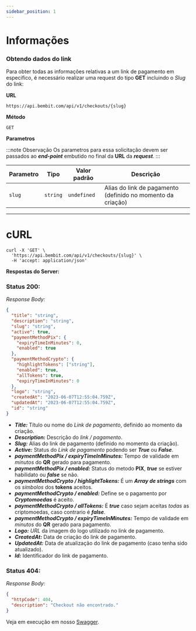```yaml
---
sidebar_position: 1
---
```


# Informações

### Obtendo dados do link

Para obter todas as informações relativas a um link de pagamento em especifico, é necessário realizar uma request do tipo **GET** incluindo o _Slug_ do link:

**URL**

```
https://api.bembit.com/api/v1/checkouts/{slug}
```

**Método**

```
GET
```

**Parametros**

:::note Observação
Os parametros para essa solicitação devem ser passados ao **_end-point_** embutido no final da **URL** da **_request_**.
:::

| Parametro | Tipo     | Valor padrão | Descrição                                                   |
| --------- | -------- | ------------ | ----------------------------------------------------------- |
| `slug`    | `string` | `undefined`  | Alias do link de pagamento (definido no momento da criação) |

---

# cURL

```cURL
curl -X 'GET' \
  'https://api.bembit.com/api/v1/checkouts/{slug}' \
  -H 'accept: application/json'
```

**Respostas do Server:**

### Status 200:

_Response Body:_

```json
{
  "title": "string",
  "description": "string",
  "slug": "string",
  "active": true,
  "paymentMethodPix": {
    "expiryTimeInMinutes": 0,
    "enabled": true
  },
  "paymentMethodCrypto": {
    "highlightTokens": ["string"],
    "enabled": true,
    "allTokens": true,
    "expiryTimeInMinutes": 0
  },
  "logo": "string",
  "createdAt": "2023-06-07T12:55:04.759Z",
  "updatedAt": "2023-06-07T12:55:04.759Z",
  "id": "string"
}
```

- **_Title:_** Título ou nome do _Link de pagamento_, definido ao momento da criação.
- **_Description:_** Descrição do _link / pagamento_.
- **_Slug:_** Alias do link de pagamento (definido no momento da criação).
- **_Active:_** Status do _Link de pagamento_ podendo ser **_True_** ou **_False_**.
- **_paymentMethodPix / expiryTimeInMinutes:_** Tempo de validade em _minutos_ do **QR** gerado para pagamento.
- **_paymentMethodPix / enabled:_** Status do metodo **PIX**, **_true_** se estiver habilidato ou **_false_** se não.
- **_paymentMethodCrypto / highlightTokens:_** É um **_Array de strings_** com os _símbolos_ dos **tokens** aceitos.
- **_paymentMethodCrypto / enabled:_** Define se o pagamento por **_Cryptomoedas_** é aceito.
- **_paymentMethodCrypto / allTokens:_** É **_true_** caso sejam aceitas _todas_ as criptomoedas, caso contrario é **_false_**.
- **_paymentMethodCrypto / expiryTimeInMinutes:_** Tempo de validade em _minutos_ do **QR** gerado para pagamento.
- **_Logo:_** _URL_ da imagem do logo utilizado no link de pagamento.
- **_CreatedAt:_** Data de criação do link de pagamento.
- **_UpdatedAt:_** Data de atualização do link de pagamento (caso tenha sido atualizado).
- **_Id:_** Identificador do link de pagamento.

### Status 404:

_Response Body:_

```json
{
  "httpCode": 404,
  "description": "Checkout não encontrado."
}
```

Veja em execução em nosso [Swagger](https://api.bembit.com/docs/#/Checkouts/get_checkouts__slug_).
